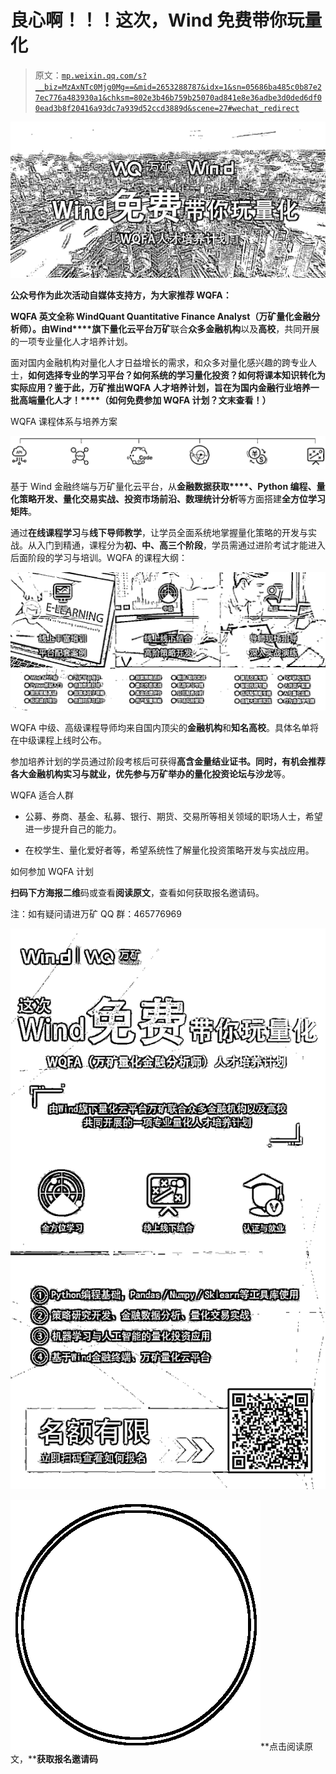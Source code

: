 # 良心啊！！！这次，Wind 免费带你玩量化

> 原文：[`mp.weixin.qq.com/s?__biz=MzAxNTc0Mjg0Mg==&mid=2653288787&idx=1&sn=05686ba485c0b87e27ec776a483930a1&chksm=802e3b46b759b25070ad841e8e36adbe3d0ded6df00ead3b8f20416a93dc7a939d52ccd3889d&scene=27#wechat_redirect`](http://mp.weixin.qq.com/s?__biz=MzAxNTc0Mjg0Mg==&mid=2653288787&idx=1&sn=05686ba485c0b87e27ec776a483930a1&chksm=802e3b46b759b25070ad841e8e36adbe3d0ded6df00ead3b8f20416a93dc7a939d52ccd3889d&scene=27#wechat_redirect)

![](img/30b73152bf97088f916a2250981d8764.png)

**公众号作为此次活动自媒体支持方，为大家推荐 WQFA：**

**WQFA **英文全称 WindQuant Quantitative Finance Analyst（**万矿量化金融分析师**）。由**Wind****旗下量化云平台万矿**联合**众多金融机构**以及**高校**，共同开展的一项专业量化人才培养计划。

面对国内金融机构对量化人才日益增长的需求，和众多对量化感兴趣的跨专业人士，**如何选择专业的学习平台？****如何系统的学习量化投资？如何将课本知识转化为实际应用？**鉴于此，万矿推出**WQFA 人才培养计划****，旨在为国内金融行业培养一批高端量化人才！****（如何免费参加 WQFA 计划？****文末查看！****）**

WQFA 课程体系与培养方案

![](img/87baf9517b8463a33522666d474241f5.png)

基于 Wind 金融终端与万矿量化云平台，从**金融数据获取****、Python 编程、量化策略开发、量化交易实战、投资市场前沿、数理统计分析**等方面搭建**全方位学习矩阵**。

通过**在线课程学习**与**线下导师教学**，让学员全面系统地掌握量化策略的开发与实战。从入门到精通，课程分为**初、中、高三个阶段**，学员需通过进阶考试才能进入后面阶段的学习与培训。WQFA 的课程大纲：

![](img/f486822fa56201e298f6e3143b19c25d.png)

WQFA 中级、高级课程导师均来自国内顶尖的**金融机构**和**知名高校**。具体名单将在中级课程上线时公布。

参加培养计划的学员通过阶段考核后可获得**高含金量结业证书。**同时，有机会**推荐各大金融机构实习与就业，**优先**参与万矿举办的量化投资论坛与沙龙**等。

WQFA 适合人群

*   公募、券商、基金、私募、银行、期货、交易所等相关领域的职场人士，希望进一步提升自己的能力。

*   在校学生、量化爱好者等，希望系统性了解量化投资策略开发与实战应用。

如何参加 WQFA 计划

**扫码下方海报二维**码或查看**阅读原文**，查看如何获取报名邀请码。

注：如有疑问请进万矿 QQ 群：465776969

![](img/465aaef5ea0956b0899836db0878cf17.png)

![](img/ea6cd7f05fedfc6282c9f3983e19a6a6.png)**点击阅读原文，****获取报名邀请码**